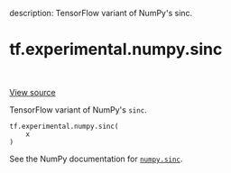 description: TensorFlow variant of NumPy's sinc.

<div itemscope itemtype="http://developers.google.com/ReferenceObject">
<meta itemprop="name" content="tf.experimental.numpy.sinc" />
<meta itemprop="path" content="Stable" />
</div>

# tf.experimental.numpy.sinc

<!-- Insert buttons and diff -->

<table class="tfo-notebook-buttons tfo-api nocontent" align="left">

</table>

<a target="_blank" href="/code/stable/tensorflow/python/ops/numpy_ops/np_math_ops.py">View source</a>



TensorFlow variant of NumPy's `sinc`.

<pre class="devsite-click-to-copy prettyprint lang-py tfo-signature-link">
<code>tf.experimental.numpy.sinc(
    x
)
</code></pre>



<!-- Placeholder for "Used in" -->

See the NumPy documentation for [`numpy.sinc`](https://numpy.org/doc/1.16/reference/generated/numpy.sinc.html).